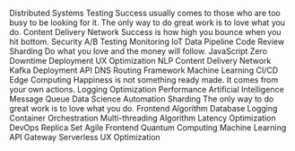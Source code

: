 Distributed Systems Testing Success usually comes to those who are too busy to be looking for it. The only way to do great work is to love what you do. Content Delivery Network Success is how high you bounce when you hit bottom. Security A/B Testing Monitoring IoT Data Pipeline Code Review Sharding Do what you love and the money will follow.
JavaScript Zero Downtime Deployment UX Optimization NLP Content Delivery Network Kafka Deployment API DNS Routing Framework
Machine Learning CI/CD Edge Computing Happiness is not something ready made. It comes from your own actions. Logging Optimization Performance Artificial Intelligence Message Queue Data Science Automation
Sharding The only way to do great work is to love what you do. Frontend Algorithm Database
Logging Container Orchestration Multi-threading Algorithm Latency Optimization DevOps Replica Set Agile Frontend Quantum Computing Machine Learning API Gateway Serverless UX Optimization
